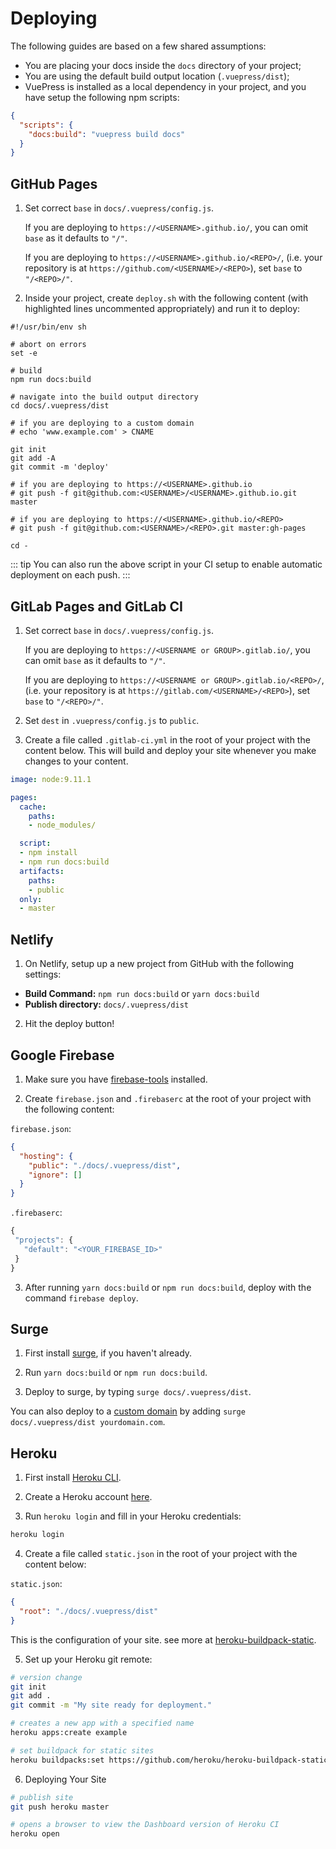# Deploying

The following guides are based on a few shared assumptions:

- You are placing your docs inside the `docs` directory of your project;
- You are using the default build output location (`.vuepress/dist`);
- VuePress is installed as a local dependency in your project, and you have setup the following npm scripts:

```json
{
  "scripts": {
    "docs:build": "vuepress build docs"
  }
}
```

## GitHub Pages

1.  Set correct `base` in `docs/.vuepress/config.js`.

    If you are deploying to `https://<USERNAME>.github.io/`, you can omit `base` as it defaults to `"/"`.

    If you are deploying to `https://<USERNAME>.github.io/<REPO>/`, (i.e. your repository is at `https://github.com/<USERNAME>/<REPO>`), set `base` to `"/<REPO>/"`.

2.  Inside your project, create `deploy.sh` with the following content (with highlighted lines uncommented appropriately) and run it to deploy:

```bash{13,20,23}
#!/usr/bin/env sh

# abort on errors
set -e

# build
npm run docs:build

# navigate into the build output directory
cd docs/.vuepress/dist

# if you are deploying to a custom domain
# echo 'www.example.com' > CNAME

git init
git add -A
git commit -m 'deploy'

# if you are deploying to https://<USERNAME>.github.io
# git push -f git@github.com:<USERNAME>/<USERNAME>.github.io.git master

# if you are deploying to https://<USERNAME>.github.io/<REPO>
# git push -f git@github.com:<USERNAME>/<REPO>.git master:gh-pages

cd -
```

::: tip You can also run the above script in your CI setup to enable automatic deployment on each push. :::

## GitLab Pages and GitLab CI

1.  Set correct `base` in `docs/.vuepress/config.js`.

    If you are deploying to `https://<USERNAME or GROUP>.gitlab.io/`, you can omit `base` as it defaults to `"/"`.

    If you are deploying to `https://<USERNAME or GROUP>.gitlab.io/<REPO>/`, (i.e. your repository is at `https://gitlab.com/<USERNAME>/<REPO>`), set `base` to `"/<REPO>/"`.

2.  Set `dest` in `.vuepress/config.js` to `public`.

3.  Create a file called `.gitlab-ci.yml` in the root of your project with the content below. This will build and deploy your site whenever you make changes to your content.

```yaml
image: node:9.11.1

pages:
  cache:
    paths:
    - node_modules/

  script:
  - npm install
  - npm run docs:build
  artifacts:
    paths:
    - public
  only:
  - master
```

## Netlify

1.  On Netlify, setup up a new project from GitHub with the following settings:

- **Build Command:** `npm run docs:build` or `yarn docs:build`
- **Publish directory:** `docs/.vuepress/dist`

2.  Hit the deploy button!

## Google Firebase

1.  Make sure you have [firebase-tools](https://www.npmjs.com/package/firebase-tools) installed.

2.  Create `firebase.json` and `.firebaserc` at the root of your project with the following content:

`firebase.json`:

```json
{
  "hosting": {
    "public": "./docs/.vuepress/dist",
    "ignore": []
  }
}
```

`.firebaserc`:

```js
{
 "projects": {
   "default": "<YOUR_FIREBASE_ID>"
 }
}
```

3.  After running `yarn docs:build` or `npm run docs:build`, deploy with the command `firebase deploy`.

## Surge

1.  First install [surge](https://www.npmjs.com/package/surge), if you haven't already.

2.  Run `yarn docs:build` or `npm run docs:build`.

3.  Deploy to surge, by typing `surge docs/.vuepress/dist`.

You can also deploy to a [custom domain](http://surge.sh/help/adding-a-custom-domain) by adding `surge docs/.vuepress/dist yourdomain.com`.

## Heroku

1.  First install [Heroku CLI](https://devcenter.heroku.com/articles/heroku-cli).

2.  Create a Heroku account [here](https://signup.heroku.com).

3.  Run `heroku login` and fill in your Heroku credentials:

```bash
heroku login
```

4.  Create a file called `static.json` in the root of your project with the content below:

`static.json`:

```json
{
  "root": "./docs/.vuepress/dist"
}
```

This is the configuration of your site. see more at [heroku-buildpack-static](https://github.com/heroku/heroku-buildpack-static).

5.  Set up your Heroku git remote:

```bash
# version change
git init
git add .
git commit -m "My site ready for deployment."

# creates a new app with a specified name
heroku apps:create example

# set buildpack for static sites
heroku buildpacks:set https://github.com/heroku/heroku-buildpack-static.git
```

6.  Deploying Your Site

```bash
# publish site
git push heroku master

# opens a browser to view the Dashboard version of Heroku CI
heroku open
```
